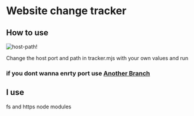 # Website change tracker

## How to use
![host-path!](https://i.hizliresim.com/1uni11g.png)

Change the host port and path in tracker.mjs with your own values ​​and run

### if you dont wanna enrty port use [Another Branch](https://github.com/CilginSinek/Website-change-tracker/tree/tracker-but-npm)

## I use
fs and https node modules

